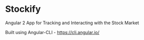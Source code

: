 # Stockify
Angular 2 App for Tracking and Interacting with the Stock Market

Built using Angular-CLI - https://cli.angular.io/
